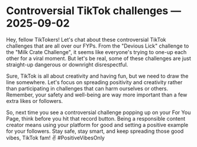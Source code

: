 # Controversial TikTok challenges — 2025-09-02

Hey, fellow TikTokers! Let's chat about these controversial TikTok challenges that are all over our FYPs. From the "Devious Lick" challenge to the "Milk Crate Challenge", it seems like everyone's trying to one-up each other for a viral moment. But let's be real, some of these challenges are just straight-up dangerous or downright disrespectful. 

Sure, TikTok is all about creativity and having fun, but we need to draw the line somewhere. Let's focus on spreading positivity and creativity rather than participating in challenges that can harm ourselves or others. Remember, your safety and well-being are way more important than a few extra likes or followers.

So, next time you see a controversial challenge popping up on your For You Page, think before you hit that record button. Being a responsible content creator means using your platform for good and setting a positive example for your followers. Stay safe, stay smart, and keep spreading those good vibes, TikTok fam! ✌️ #PositiveVibesOnly